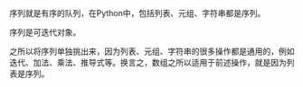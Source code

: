 
序列就是有序的队列，在Python中，包括列表、元组、字符串都是序列。

序列是可迭代对象。

之所以将序列单独挑出来，因为列表、元组、字符串的很多操作都是通用的，例如迭代、加法、乘法、推导式等。换言之，数组之所以适用于前述操作，就是因为列表是序列。

